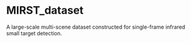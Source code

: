 # MIRST_dataset
A large-scale multi-scene dataset constructed for single-frame infrared small target detection.
